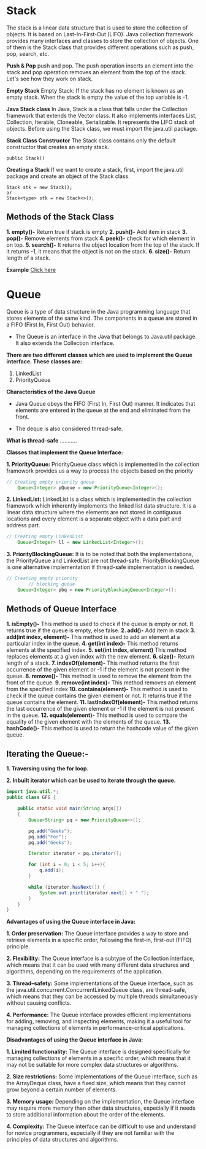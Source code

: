 # Stack
The stack is a linear data structure that is used to store the collection of objects. It is based on Last-In-First-Out (LIFO). Java collection framework provides many interfaces and classes to store the collection of objects. One of them is the Stack class that provides different operations such as push, pop, search, etc.

**Push & Pop**
 push and pop. The push operation inserts an element into the stack and pop operation removes an element from the top of the stack. Let's see how they work on stack.

**Empty Stack**
 Empty Stack: If the stack has no element is known as an empty stack. When the stack is empty the value of the top variable is -1.

**Java Stack class**
 In Java, Stack is a class that falls under the Collection framework that extends the Vector class. It also implements interfaces List, Collection, Iterable, Cloneable, Serializable. It represents the LIFO stack of objects. Before using the Stack class, we must import the java.util package.

**Stack Class Constructor**
The Stack class contains only the default constructor that creates an empty stack.

```
public Stack()
```  
**Creating a Stack**
If we want to create a stack, first, import the java.util package and create an object of the Stack class.
```
Stack stk = new Stack(); 
or
Stack<type> stk = new Stack<>(); 
```
## Methods of the Stack Class

**1. empty()-** Return true if stack is empty
**2. push()-** Add item in stack
**3. pop()-** Remove elements from stack 
**4. peek()-** check for which element in on top.
**5. search()-** It returns the object location from the top of the stack. If it returns -1, it means that the object is not on the stack.
**6. size()-** Return length of a stack.

**Example**
[Click here](https://www.javatpoint.com/java-stack)


# Queue
Queue is a type of data structure in the Java programming language that stores elements of the same kind. The components in a queue are stored in a FIFO (First In, First Out) behavior.

- The Queue is an interface in the Java that belongs to Java.util package. It also extends the Collection interface.

**There are two different classes which are used to implement the Queue interface. These classes are:**
1. LinkedList
2. PriorityQueue

**Characteristics of the Java Queue**
- Java Queue obeys the FIFO (First In, First Out) manner. It indicates that elements are entered in the queue at the end and eliminated from the front.

- The deque is also considered thread-safe.

**What is thread-safe**
...........

**Classes that implement the Queue Interface:**

**1. PriorityQueue:** PriorityQueue class which is implemented in the collection framework provides us a way to process the objects based on the priority
```java
// Creating empty priority queue
    Queue<Integer> pQueue = new PriorityQueue<Integer>();
```

**2. LinkedList:** LinkedList is a class which is implemented in the collection framework which inherently implements the linked list data structure. It is a linear data structure where the elements are not stored in contiguous locations and every element is a separate object with a data part and address part.
```java
// Creating empty LinkedList
    Queue<Integer> ll = new LinkedList<Integer>();
```

**3. PriorityBlockingQueue:** It is to be noted that both the implementations, the PriorityQueue and LinkedList are not thread-safe. PriorityBlockingQueue is one alternative implementation if thread-safe implementation is needed.
```java
// Creating empty priority
        // blocking queue
    Queue<Integer> pbq = new PriorityBlockingQueue<Integer>();
```
## Methods of Queue Interface
**1. isEmpty()-** This method is used to check if the queue is empty or not. It returns true if the queue is empty, else false.
**2. add()-** Add item in stack
**3. add(int index, element)-** This method is used to add an element at a particular index in the queue. 
**4. get(int index)-** This method returns elements at the specified index.
**5. set(int index, element)** This method replaces elements at a given index with the new element.
**6. size()-** Return length of a stack.
**7. indexOf(element)-** This method returns the first occurrence of the given element or -1 if the element is not present in the queue.
**8. remove()-** This method is used to remove the element from the front of the queue.
**9. remove(int index)-** This method removes an element from the specified index
**10. contains(element)-** This method is used to check if the queue contains the given element or not. It returns true if the queue contains the element.
**11. lastIndexOf(element)-** This method returns the last occurrence of the given element or -1 if the element is not present in the queue.
**12. equals(element)-**	This method is used to compare the equality of the given element with the elements of the queue.
**13. hashCode()-**	This method is used to return the hashcode value of the given queue.

## Iterating the Queue:-
**1. Traversing using the for loop.**

**2. Inbuilt iterator which can be used to iterate through the queue.**
```java
import java.util.*;
public class GFG {

	public static void main(String args[])
	{
		Queue<String> pq = new PriorityQueue<>();

		pq.add("Geeks");
		pq.add("For");
		pq.add("Geeks");

		Iterator iterator = pq.iterator();

        for (int i = 0; i < 5; i++){
            q.add(i);
        }

		while (iterator.hasNext()) {
			System.out.print(iterator.next() + " ");
		}
	}
}
```

**Advantages of using the Queue interface in Java:**

**1. Order preservation:** The Queue interface provides a way to store and retrieve elements in a specific order, following the first-in, first-out (FIFO) principle.

**2. Flexibility:** The Queue interface is a subtype of the Collection interface, which means that it can be used with many different data structures and algorithms, depending on the requirements of the application.

**3. Thread–safety:** Some implementations of the Queue interface, such as the java.util.concurrent.ConcurrentLinkedQueue class, are thread-safe, which means that they can be accessed by multiple threads simultaneously without causing conflicts.

**4. Performance:** The Queue interface provides efficient implementations for adding, removing, and inspecting elements, making it a useful tool for managing collections of elements in performance-critical applications.

**Disadvantages of using the Queue interface in Java:**

**1. Limited functionality:** The Queue interface is designed specifically for managing collections of elements in a specific order, which means that it may not be suitable for more complex data structures or algorithms.

**2. Size restrictions:** Some implementations of the Queue interface, such as the ArrayDeque class, have a fixed size, which means that they cannot grow beyond a certain number of elements.

**3. Memory usage:** Depending on the implementation, the Queue interface may require more memory than other data structures, especially if it needs to store additional information about the order of the elements.

**4. Complexity:** The Queue interface can be difficult to use and understand for novice programmers, especially if they are not familiar with the principles of data structures and algorithms.
